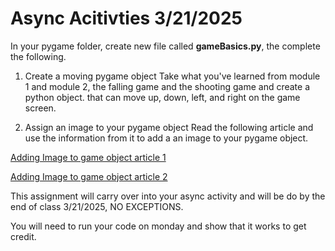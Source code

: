 # Async Acitivties 3/21/2025

In your pygame folder, create new file called <b>gameBasics.py</b>,
the complete the following. 

1. Create a moving pygame object
Take what you've learned from module 1 and module 2,
the falling game and the shooting game and create a 
python object. that can move up, down, left, and right on the game screen.

2. Assign an image to your pygame object
Read the following article and use the information from it to add a an image
to your pygame object.


[Adding Image to game object article 1 ](https://www.geeksforgeeks.org/python-display-images-with-pygame/)

[Adding Image to game object article 2](https://pythonprogramming.net/displaying-images-pygame/)

This assignment will carry over into your async activity and will be do
by the end of class 3/21/2025, NO EXCEPTIONS. 

You will need to run your code on monday and show that it works to get credit. 


